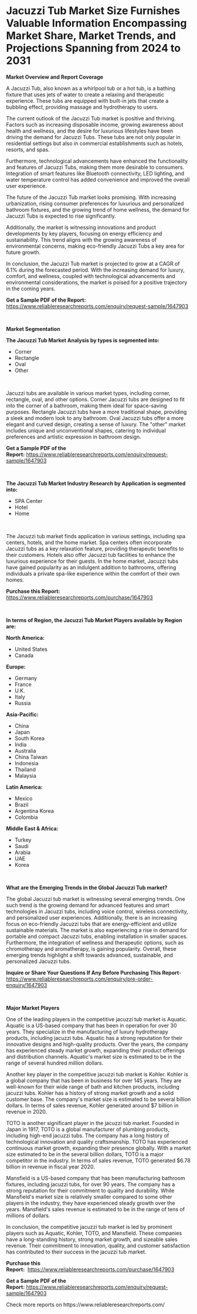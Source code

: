 <p><h1>Jacuzzi Tub Market Size Furnishes Valuable Information Encompassing Market Share, Market Trends, and Projections Spanning from 2024 to 2031</h1></p><p><strong>Market Overview and Report Coverage</strong></p>
<p><p>A Jacuzzi Tub, also known as a whirlpool tub or a hot tub, is a bathing fixture that uses jets of water to create a relaxing and therapeutic experience. These tubs are equipped with built-in jets that create a bubbling effect, providing massage and hydrotherapy to users.</p><p>The current outlook of the Jacuzzi Tub market is positive and thriving. Factors such as increasing disposable income, growing awareness about health and wellness, and the desire for luxurious lifestyles have been driving the demand for Jacuzzi Tubs. These tubs are not only popular in residential settings but also in commercial establishments such as hotels, resorts, and spas.</p><p>Furthermore, technological advancements have enhanced the functionality and features of Jacuzzi Tubs, making them more desirable to consumers. Integration of smart features like Bluetooth connectivity, LED lighting, and water temperature control has added convenience and improved the overall user experience.</p><p>The future of the Jacuzzi Tub market looks promising. With increasing urbanization, rising consumer preferences for luxurious and personalized bathroom fixtures, and the growing trend of home wellness, the demand for Jacuzzi Tubs is expected to rise significantly.</p><p>Additionally, the market is witnessing innovations and product developments by key players, focusing on energy efficiency and sustainability. This trend aligns with the growing awareness of environmental concerns, making eco-friendly Jacuzzi Tubs a key area for future growth.</p><p>In conclusion, the Jacuzzi Tub market is projected to grow at a CAGR of 6.1% during the forecasted period. With the increasing demand for luxury, comfort, and wellness, coupled with technological advancements and environmental considerations, the market is poised for a positive trajectory in the coming years.</p></p>
<p><strong>Get a Sample PDF of the Report:</strong> <a href="https://www.reliableresearchreports.com/enquiry/request-sample/1647903">https://www.reliableresearchreports.com/enquiry/request-sample/1647903</a></p>
<p>&nbsp;</p>
<p><strong>Market Segmentation</strong></p>
<p><strong>The Jacuzzi Tub Market Analysis by types is segmented into:</strong></p>
<p><ul><li>Corner</li><li>Rectangle</li><li>Oval</li><li>Other</li></ul></p>
<p>&nbsp;</p>
<p><p>Jacuzzi tubs are available in various market types, including corner, rectangle, oval, and other options. Corner Jacuzzi tubs are designed to fit into the corner of a bathroom, making them ideal for space-saving purposes. Rectangle Jacuzzi tubs have a more traditional shape, providing a sleek and modern look to any bathroom. Oval Jacuzzi tubs offer a more elegant and curved design, creating a sense of luxury. The "other" market includes unique and unconventional shapes, catering to individual preferences and artistic expression in bathroom design.</p></p>
<p><strong>Get a Sample PDF of the Report:</strong>&nbsp;<a href="https://www.reliableresearchreports.com/enquiry/request-sample/1647903">https://www.reliableresearchreports.com/enquiry/request-sample/1647903</a></p>
<p>&nbsp;</p>
<p><strong>The Jacuzzi Tub Market Industry Research by Application is segmented into:</strong></p>
<p><ul><li>SPA Center</li><li>Hotel</li><li>Home</li></ul></p>
<p>&nbsp;</p>
<p><p>The Jacuzzi tub market finds application in various settings, including spa centers, hotels, and the home market. Spa centers often incorporate Jacuzzi tubs as a key relaxation feature, providing therapeutic benefits to their customers. Hotels also offer Jacuzzi tub facilities to enhance the luxurious experience for their guests. In the home market, Jacuzzi tubs have gained popularity as an indulgent addition to bathrooms, offering individuals a private spa-like experience within the comfort of their own homes.</p></p>
<p><strong>Purchase this Report:</strong>&nbsp; <a href="https://www.reliableresearchreports.com/purchase/1647903">https://www.reliableresearchreports.com/purchase/1647903</a></p>
<p>&nbsp;</p>
<p><strong>In terms of Region, the Jacuzzi Tub Market Players available by Region are:</strong></p>
<p>
    <p> <strong> North America: </strong>
        <ul>
            <li>United States</li>
            <li>Canada</li>
        </ul>
        </p> 
    <p> <strong> Europe: </strong>
        <ul>
            <li>Germany</li>
            <li>France</li>
            <li>U.K.</li>
            <li>Italy</li>
            <li>Russia</li>
        </ul>
        </p> 
    <p> <strong> Asia-Pacific: </strong>
        <ul>
            <li>China</li>
            <li>Japan</li>
            <li>South Korea</li>
            <li>India</li>
            <li>Australia</li>
            <li>China Taiwan</li>
            <li>Indonesia</li>
            <li>Thailand</li>
            <li>Malaysia</li>
        </ul>
        </p> 
    <p> <strong> Latin America: </strong>
        <ul>
            <li>Mexico</li>
            <li>Brazil</li>
            <li>Argentina Korea</li>
            <li>Colombia</li>
        </ul>
        </p> 
    <p> <strong> Middle East & Africa: </strong>
        <ul>
            <li>Turkey</li>
            <li>Saudi</li>
            <li>Arabia</li>
            <li>UAE</li>
            <li>Korea</li>
        </ul>
    </p>
    </p>
<p>&nbsp;</p>
<p><strong>What are the Emerging Trends in the Global Jacuzzi Tub market?</strong></p>
<p><p>The global Jacuzzi tub market is witnessing several emerging trends. One such trend is the growing demand for advanced features and smart technologies in Jacuzzi tubs, including voice control, wireless connectivity, and personalized user experiences. Additionally, there is an increasing focus on eco-friendly Jacuzzi tubs that are energy-efficient and utilize sustainable materials. The market is also experiencing a rise in demand for portable and compact Jacuzzi tubs, enabling installation in smaller spaces. Furthermore, the integration of wellness and therapeutic options, such as chromotherapy and aromatherapy, is gaining popularity. Overall, these emerging trends highlight a shift towards advanced, sustainable, and personalized Jacuzzi tubs.</p></p>
<p><strong>Inquire or Share Your Questions If Any Before Purchasing This Report</strong>- <a href="https://www.reliableresearchreports.com/enquiry/pre-order-enquiry/1647903">https://www.reliableresearchreports.com/enquiry/pre-order-enquiry/1647903</a></p>
<p>&nbsp;</p>
<p><strong>Major Market Players</strong></p>
<p><p>One of the leading players in the competitive jacuzzi tub market is Aquatic. Aquatic is a US-based company that has been in operation for over 30 years. They specialize in the manufacturing of luxury hydrotherapy products, including jacuzzi tubs. Aquatic has a strong reputation for their innovative designs and high-quality products. Over the years, the company has experienced steady market growth, expanding their product offerings and distribution channels. Aquatic's market size is estimated to be in the range of several hundred million dollars.</p><p>Another key player in the competitive jacuzzi tub market is Kohler. Kohler is a global company that has been in business for over 145 years. They are well-known for their wide range of bath and kitchen products, including jacuzzi tubs. Kohler has a history of strong market growth and a solid customer base. The company's market size is estimated to be several billion dollars. In terms of sales revenue, Kohler generated around $7 billion in revenue in 2020.</p><p>TOTO is another significant player in the jacuzzi tub market. Founded in Japan in 1917, TOTO is a global manufacturer of plumbing products, including high-end jacuzzi tubs. The company has a long history of technological innovation and quality craftsmanship. TOTO has experienced continuous market growth, expanding their presence globally. With a market size estimated to be in the several billion dollars, TOTO is a major competitor in the industry. In terms of sales revenue, TOTO generated $6.78 billion in revenue in fiscal year 2020.</p><p>Mansfield is a US-based company that has been manufacturing bathroom fixtures, including jacuzzi tubs, for over 90 years. The company has a strong reputation for their commitment to quality and durability. While Mansfield's market size is relatively smaller compared to some other players in the industry, they have experienced steady growth over the years. Mansfield's sales revenue is estimated to be in the range of tens of millions of dollars.</p><p>In conclusion, the competitive jacuzzi tub market is led by prominent players such as Aquatic, Kohler, TOTO, and Mansfield. These companies have a long-standing history, strong market growth, and sizeable sales revenue. Their commitment to innovation, quality, and customer satisfaction has contributed to their success in the jacuzzi tub market.</p></p>
<p><strong>Purchase this Report:</strong>&nbsp;&nbsp;<a href="https://www.reliableresearchreports.com/purchase/1647903">https://www.reliableresearchreports.com/purchase/1647903</a></p>
<p></p>
<p><strong>Get a Sample PDF of the Report:</strong>&nbsp;<a href="https://www.reliableresearchreports.com/enquiry/request-sample/1647903">https://www.reliableresearchreports.com/enquiry/request-sample/1647903</a></p>
<p>Check more reports on https://www.reliableresearchreports.com/</p>